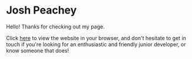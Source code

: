 # Josh Peachey

Hello! Thanks for checking out my page.

Click [here](https://peach-24.github.io/portfolio-site/) to view the website in your browser, and don't hesitate to get in touch if you're looking for an enthusiastic and friendly junior developer, or know someone that does!
